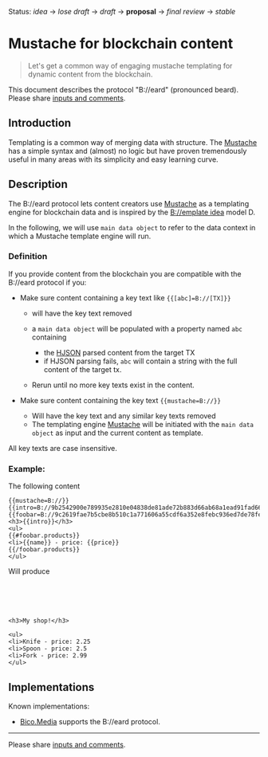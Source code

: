 Status: _idea_ → _lose draft_ → _draft_ → __proposal__ → _final review_ → _stable_

# Mustache for blockchain content

> Let's get a common way of engaging mustache templating for dynamic content from the blockchain.

This document describes the protocol "B://eard" (pronounced beard). Please share [inputs and comments](https://github.com/bico-media/beard/issues/new).

## Introduction 

Templating is a common way of merging data with structure. The [Mustache](https://mustache.github.io/) has a simple syntax and (almost) no logic but have proven tremendously useful in many areas with its simplicity and easy learning curve.



## Description

The B://eard protocol lets content creators use [Mustache](https://mustache.github.io/) as a templating engine for blockchain data and is inspired by the [B://emplate idea](http://bemplate.bico.media) model D.

In the following, we will use `main data object` to refer to the data context in which a Mustache template engine will run.

### Definition

If you provide content from the blockchain you are compatible with the B://eard protocol if you:

- Make sure content containing a key text like `{{[abc]=B://[TX]}}`
  
  - will have the key text removed 
  
  - a `main data object` will be populated with a property named `abc` containing 
    - the [HJSON](http://hjson.org/) parsed content from the target TX 
    - if HJSON parsing fails, `abc` will contain a string with the full content of the target tx.

  - Rerun until no more key texts exist in the content.

- Make sure content containing the key text `{{mustache=B://}}` 
  
  - Will have the key text and any similar key texts removed 
  - The templating engine [Mustache](https://mustache.github.io/) will be initiated with the `main data object` as input and the current content as template. 

All key texts are case insensitive.

### Example:

The following content 

```
{{mustache=B://}}
{{intro=B://9b2542900e789935e2810e04838de81ade72b883d66ab68a1ead91fad66ec9fb}}
{{foobar=B://9c2619fae7b5cbe8b510c1a771606a55cdf6a352e8febc936ed7de78fee4fba5}}
<h3>{{intro}}</h3>
<ul>
{{#foobar.products}}
<li>{{name}} - price: {{price}}
{{/foobar.products}}
</ul>
```

Will produce

```





<h3>My shop!</h3>

<ul>
<li>Knife - price: 2.25
<li>Spoon - price: 2.5
<li>Fork - price: 2.99
</ul>
```

## Implementations

Known implementations:

- [Bico.Media](//bico.media) supports the B://eard protocol.

----

Please share [inputs and comments](https://github.com/bico-media/beard/issues/new).
